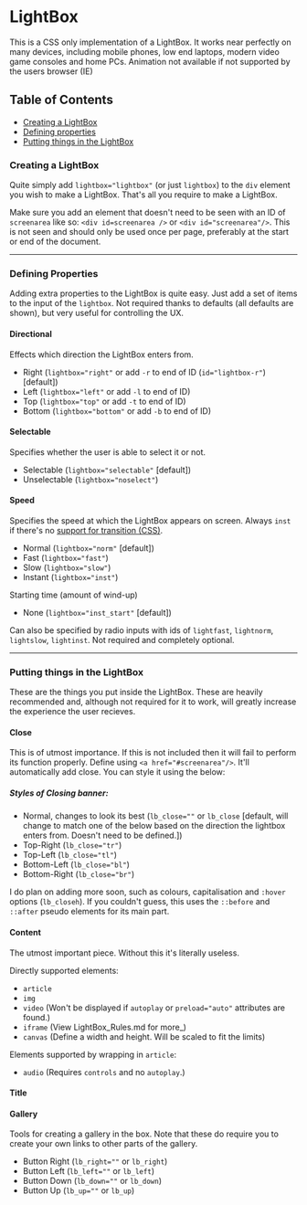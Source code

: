 # LightBox

This is a CSS only implementation of a LightBox. It works near perfectly on many devices, including mobile phones, low end laptops, modern video game consoles and home PCs. Animation not available if not supported by the users browser (IE)

## Table of Contents

* [Creating a LightBox](#creating)
* [Defining properties](#defining)
* [Putting things in the LightBox](#innards)

<h3 id="creating">Creating a LightBox</h3>

Quite simply add `lightbox="lightbox"` (or just `lightbox`) to the `div` element you wish to make a LightBox. That's all you require to make a LightBox.

Make sure you add an element that doesn't need to be seen with an ID of `screenarea` like so: `<div id=screenarea />` or `<div id="screenarea"/>`. This is not seen and should only be used once per page, preferably at the start or end of the document.

---

<h3 id="defining">Defining Properties</h3>

Adding extra properties to the LightBox is quite easy. Just add a set of items to the input of the `lightbox`. Not required thanks to defaults (all defaults are shown), but very useful for controlling the UX.

#### Directional

Effects which direction the LightBox enters from.

* Right (`lightbox="right"` or add `-r` to end of ID (`id="lightbox-r"`) [default])
* Left (`lightbox="left"` or add `-l` to end of ID)
* Top (`lightbox="top"` or add `-t` to end of ID)
* Bottom (`lightbox="bottom"` or add `-b` to end of ID)

#### Selectable

Specifies whether the user is able to select it or not.

* Selectable (`lightbox="selectable"` [default])
* Unselectable (`lightbox="noselect"`)

#### Speed

Specifies the speed at which the LightBox appears on screen. Always `inst` if there's no [support for transition (CSS)](http://caniuse.com/#feat=css-transitions).

* Normal (`lightbox="norm"` [default])
* Fast (`lightbox="fast"`)
* Slow (`lightbox="slow"`)
* Instant (`lightbox="inst"`)

Starting time (amount of wind-up)

* None (`lightbox="inst_start"` [default])

Can also be specified by radio inputs with ids of `lightfast`, `lightnorm`, `lightslow`, `lightinst`. Not required and completely optional.

---

<h3 id="innards">Putting things in the LightBox</h3>

These are the things you put inside the LightBox. These are heavily recommended and, although not required for it to work, will greatly increase the experience the user recieves.

#### Close

This is of utmost importance. If this is not included then it will fail to perform its function properly. Define using `<a href="#screenarea"/>`. It'll automatically add close. You can style it using the below:

##### Styles of Closing banner:

* Normal, changes to look its best (`lb_close=""` or `lb_close` [default, will change to match one of the below based on the direction the lightbox enters from. Doesn't need to be defined.])
* Top-Right (`lb_close="tr"`)
* Top-Left (`lb_close="tl"`)
* Bottom-Left (`lb_close="bl"`)
* Bottom-Right (`lb_close="br"`)

I do plan on adding more soon, such as colours, capitalisation and `:hover` options (`lb_closeh`). If you couldn't guess, this uses the `::before` and `::after` pseudo elements for its main part.

#### Content

The utmost important piece. Without this it's literally useless.

Directly supported elements:

* `article`
* `img`
* `video` (Won't be displayed if `autoplay` or `preload="auto"` attributes are found.)
* `iframe` (View LightBox\_Rules.md for more_)
* `canvas` (Define a width and height. Will be scaled to fit the limits)

Elements supported by wrapping in `article`:

* `audio` (Requires `controls` and no `autoplay`.)

#### Title


#### Gallery

Tools for creating a gallery in the box. Note that these do require you to create your own links to other parts of the gallery.

* Button Right (`lb_right=""` or `lb_right`)
* Button Left (`lb_left=""` or `lb_left`)
* Button Down (`lb_down=""` or `lb_down`)
* Button Up (`lb_up=""` or `lb_up`)
 
